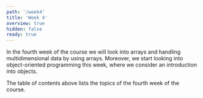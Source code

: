 ```yaml
---
path: '/week4'
title: 'Week 4'
overview: true
hidden: false
ready: true
---
```


In the fourth week of the course we will look into arrays and handling multidimensional data by using arrays. Moreover, we start looking into object-oriented programming this week, where we consider an introduction into objects.

<pages-in-this-section></pages-in-this-section>

The table of contents above lists the topics of the fourth week of the course.
